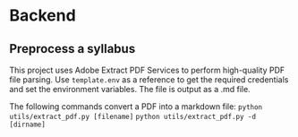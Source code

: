 # Backend

## Preprocess a syllabus
This project uses Adobe Extract PDF Services to perform high-quality PDF file parsing.
Use `template.env` as a reference to get the required credentials and set the environment variables.
The file is output as a .md file.

The following commands convert a PDF into a markdown file:
`python utils/extract_pdf.py [filename]`
`python utils/extract_pdf.py -d [dirname]`
